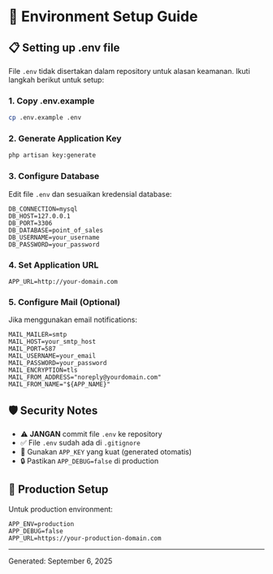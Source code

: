 # 🔧 Environment Setup Guide

## 📋 Setting up .env file

File `.env` tidak disertakan dalam repository untuk alasan keamanan. Ikuti langkah berikut untuk setup:

### 1. Copy .env.example
```bash
cp .env.example .env
```

### 2. Generate Application Key
```bash
php artisan key:generate
```

### 3. Configure Database
Edit file `.env` dan sesuaikan kredensial database:
```properties
DB_CONNECTION=mysql
DB_HOST=127.0.0.1
DB_PORT=3306
DB_DATABASE=point_of_sales
DB_USERNAME=your_username
DB_PASSWORD=your_password
```

### 4. Set Application URL
```properties
APP_URL=http://your-domain.com
```

### 5. Configure Mail (Optional)
Jika menggunakan email notifications:
```properties
MAIL_MAILER=smtp
MAIL_HOST=your_smtp_host
MAIL_PORT=587
MAIL_USERNAME=your_email
MAIL_PASSWORD=your_password
MAIL_ENCRYPTION=tls
MAIL_FROM_ADDRESS="noreply@yourdomain.com"
MAIL_FROM_NAME="${APP_NAME}"
```

## 🛡️ Security Notes

- ⚠️ **JANGAN** commit file `.env` ke repository
- ✅ File `.env` sudah ada di `.gitignore`
- 🔐 Gunakan `APP_KEY` yang kuat (generated otomatis)
- 🔒 Pastikan `APP_DEBUG=false` di production

## 🚀 Production Setup

Untuk production environment:
```properties
APP_ENV=production
APP_DEBUG=false
APP_URL=https://your-production-domain.com
```

---
Generated: September 6, 2025
